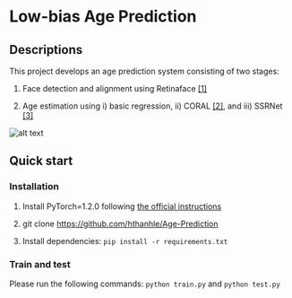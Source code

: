 # Low-bias Age Prediction
## Descriptions
This project develops an age prediction system consisting of two stages: 

1. Face detection and alignment using Retinaface [[1]](https://openaccess.thecvf.com/content_CVPR_2020/html/Deng_RetinaFace_Single-Shot_Multi-Level_Face_Localisation_in_the_Wild_CVPR_2020_paper.html)

2. Age estimation using i) basic regression, ii) CORAL [[2]](https://www.sciencedirect.com/science/article/pii/S016786552030413X), and iii) SSRNet [[3]](https://www.ijcai.org/proceedings/2018/150)

![alt text](https://github.com/hthanhle/Age-Prediction/blob/[branch]/image.jpg?raw=true)

## Quick start
### Installation
1. Install PyTorch=1.2.0 following [the official instructions](https://pytorch.org/)

2. git clone https://github.com/hthanhle/Age-Prediction

3. Install dependencies: `pip install -r requirements.txt`

### Train and test

Please run the following commands: `python train.py` and `python test.py`

